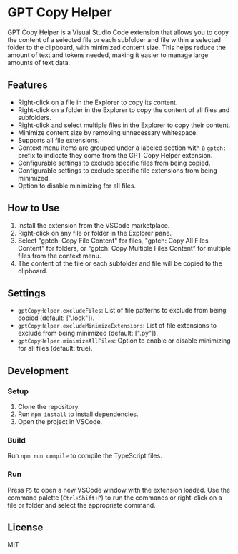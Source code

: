 # GPT Copy Helper

GPT Copy Helper is a Visual Studio Code extension that allows you to copy the content of a selected file or each subfolder and file within a selected folder to the clipboard, with minimized content size. This helps reduce the amount of text and tokens needed, making it easier to manage large amounts of text data.

## Features

- Right-click on a file in the Explorer to copy its content.
- Right-click on a folder in the Explorer to copy the content of all files and subfolders.
- Right-click and select multiple files in the Explorer to copy their content.
- Minimize content size by removing unnecessary whitespace.
- Supports all file extensions.
- Context menu items are grouped under a labeled section with a `gptch:` prefix to indicate they come from the GPT Copy Helper extension.
- Configurable settings to exclude specific files from being copied.
- Configurable settings to exclude specific file extensions from being minimized.
- Option to disable minimizing for all files.

## How to Use

1. Install the extension from the VSCode marketplace.
2. Right-click on any file or folder in the Explorer pane.
3. Select "gptch: Copy File Content" for files, "gptch: Copy All Files Content" for folders, or "gptch: Copy Multiple Files Content" for multiple files from the context menu.
4. The content of the file or each subfolder and file will be copied to the clipboard.

## Settings

- `gptCopyHelper.excludeFiles`: List of file patterns to exclude from being copied (default: [".lock"]).
- `gptCopyHelper.excludeMinimizeExtensions`: List of file extensions to exclude from being minimized (default: [".py"]).
- `gptCopyHelper.minimizeAllFiles`: Option to enable or disable minimizing for all files (default: true).

## Development

### Setup

1. Clone the repository.
2. Run `npm install` to install dependencies.
3. Open the project in VSCode.

### Build

Run `npm run compile` to compile the TypeScript files.

### Run

Press `F5` to open a new VSCode window with the extension loaded. Use the command palette (`Ctrl+Shift+P`) to run the commands or right-click on a file or folder and select the appropriate command.

## License

MIT
